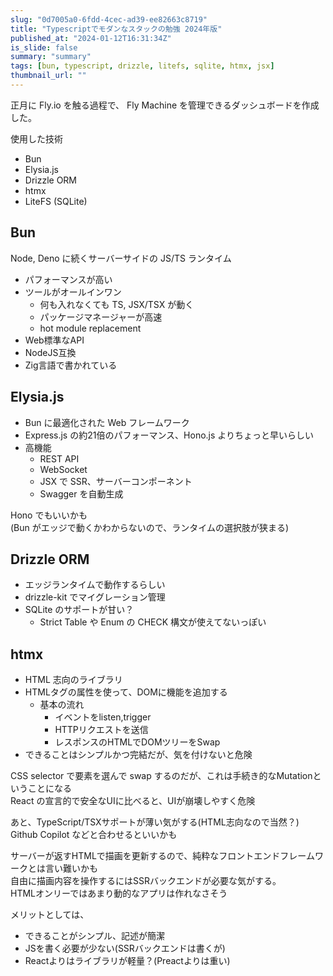 ```yaml
---
slug: "0d7005a0-6fdd-4cec-ad39-ee82663c8719"
title: "Typescriptでモダンなスタックの勉強 2024年版"
published_at: "2024-01-12T16:31:34Z"
is_slide: false
summary: "summary"
tags: [bun, typescript, drizzle, litefs, sqlite, htmx, jsx]
thumbnail_url: ""
---
```



正月に Fly.io を触る過程で、 Fly Machine を管理できるダッシュボードを作成した。

使用した技術

- Bun
- Elysia.js
- Drizzle ORM
- htmx
- LiteFS (SQLite)




## Bun

Node, Deno に続くサーバーサイドの JS/TS ランタイム

- パフォーマンスが高い
- ツールがオールインワン 
  - 何も入れなくても TS, JSX/TSX が動く
  - パッケージマネージャーが高速
  - hot module replacement
- Web標準なAPI
- NodeJS互換
- Zig言語で書かれている


## Elysia.js

- Bun に最適化された Web フレームワーク
- Express.js の約21倍のパフォーマンス、Hono.js よりちょっと早いらしい
- 高機能
  - REST API
  - WebSocket
  - JSX で SSR、サーバーコンポーネント
  - Swagger を自動生成
  
Hono でもいいかも  
(Bun がエッジで動くかわからないので、ランタイムの選択肢が狭まる)

## Drizzle ORM

- エッジランタイムで動作するらしい
- drizzle-kit でマイグレーション管理
- SQLite のサポートが甘い？
  - Strict Table や Enum の CHECK 構文が使えてないっぽい

## htmx

- HTML 志向のライブラリ
- HTMLタグの属性を使って、DOMに機能を追加する
  - 基本の流れ
    - イベントをlisten,trigger
    - HTTPリクエストを送信
    - レスポンスのHTMLでDOMツリーをSwap
- できることはシンプルかつ完結だが、気を付けないと危険

CSS selector で要素を選んで swap するのだが、これは手続き的なMutationということになる  
React の宣言的で安全なUIに比べると、UIが崩壊しやすく危険  

あと、TypeScript/TSXサポートが薄い気がする(HTML志向なので当然？)  
Github Copilot などと合わせるといいかも

サーバーが返すHTMLで描画を更新するので、純粋なフロントエンドフレームワークとは言い難いかも  
自由に描画内容を操作するにはSSRバックエンドが必要な気がする。  
HTMLオンリーではあまり動的なアプリは作れなさそう

メリットとしては、

- できることがシンプル、記述が簡潔
- JSを書く必要が少ない(SSRバックエンドは書くが)
- Reactよりはライブラリが軽量？(Preactよりは重い)